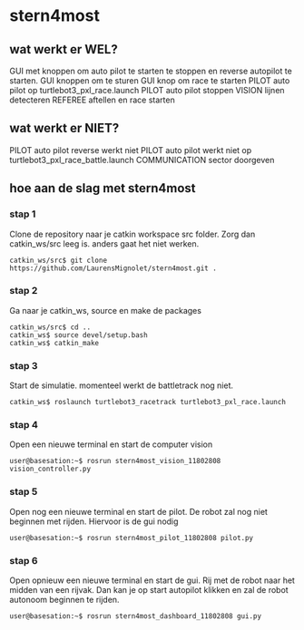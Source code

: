 # stern4most

## wat werkt er WEL?
GUI met knoppen om auto pilot te starten te stoppen en reverse autopilot te starten. 
GUI knoppen om te sturen
GUI knop om race te starten
PILOT auto pilot op turtlebot3_pxl_race.launch 
PILOT auto pilot stoppen
VISION lijnen detecteren
REFEREE aftellen en race starten


## wat werkt er NIET?
PILOT auto pilot reverse werkt niet
PILOT auto pilot werkt niet op turtlebot3_pxl_race_battle.launch
COMMUNICATION sector doorgeven


## hoe aan de slag met stern4most

### stap 1 
Clone de repository naar je catkin workspace src folder.
Zorg dan catkin_ws/src leeg is. anders gaat het niet werken. 

```
catkin_ws/src$ git clone https://github.com/LaurensMignolet/stern4most.git . 
```

### stap 2
Ga naar je catkin_ws, source en make de packages
```
catkin_ws/src$ cd ..
catkin_ws$ source devel/setup.bash 
catkin_ws$ catkin_make
```
### stap 3
Start de simulatie. momenteel werkt de battletrack nog niet. 
```
catkin_ws$ roslaunch turtlebot3_racetrack turtlebot3_pxl_race.launch 
```
### stap  4 
Open een nieuwe terminal en start de computer vision
```
user@basesation:~$ rosrun stern4most_vision_11802808 vision_controller.py 
```

### stap 5
Open nog een nieuwe terminal en start de pilot.
De robot zal nog niet beginnen met rijden. Hiervoor is de gui nodig
```
user@basesation:~$ rosrun stern4most_pilot_11802808 pilot.py 
```

### stap 6
Open opnieuw een nieuwe terminal en start de gui. Rij met de robot naar het midden van een rijvak. Dan kan je op start autopilot klikken 
en zal de robot autonoom beginnen te rijden. 
```
user@basesation:~$ rosrun stern4most_dashboard_11802808 gui.py
```
